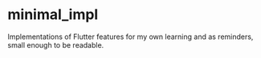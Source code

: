 # minimal_impl

Implementations of Flutter features for my own learning and as reminders, small enough to be readable.

